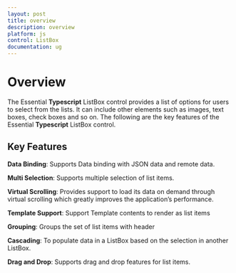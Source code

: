 ```yaml
---
layout: post
title: overview
description: overview
platform: js
control: ListBox
documentation: ug
---
```


# Overview

The Essential **Typescript** ListBox control provides a list of options for users to select from the lists. It can include other elements such as images, text boxes, check boxes and so on. The following are the key features of the Essential **Typescript** ListBox control.

## Key Features

**Data Binding**: Supports Data binding with JSON data and remote data.

**Multi Selection**: Supports multiple selection of list items.

**Virtual Scrolling**: Provides support to load its data on demand through virtual scrolling which greatly improves the application’s performance.

**Template Support**: Support Template contents to render as list items

**Grouping**: Groups the set of list items with header

**Cascading**: To populate data in a ListBox based on the selection in another ListBox.

**Drag and Drop**: Supports drag and drop features for list items.



